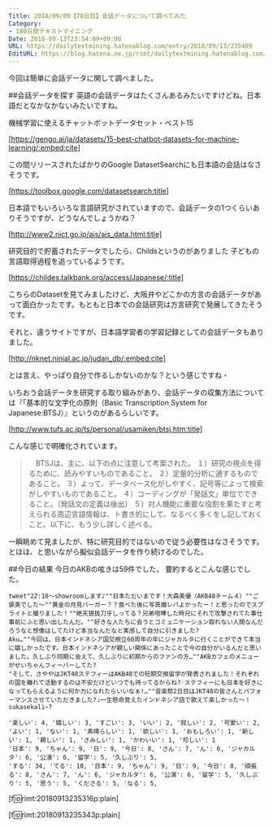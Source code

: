 ```yaml
---
Title: 2018/09/09【78日目】会話データについて調べてみた
Category:
- 180日間テキストマイニング
Date: 2018-09-13T23:54:09+09:00
URL: https://dailytextmining.hatenablog.com/entry/2018/09/13/235409
EditURL: https://blog.hatena.ne.jp/rimt/dailytextmining.hatenablog.com/atom/entry/10257846132629602286
---
```


今回は簡単に会話データに関して調べました。

##会話データを探す
英語の会話データはたくさんあるみたいですけどね。日本語だとなかなかないみたいですね。

機械学習に使えるチャットボットデータセット・ベスト15


[https://gengo.ai/ja/datasets/15-best-chatbot-datasets-for-machine-learning/:embed:cite]



この間リリースされたばかりのGoogle DatasetSearchにも日本語の会話はなさそうです。


[https://toolbox.google.com/datasetsearch:title]



日本語でもいろいろな言語研究がされていますので、会話データの1つくらいありそうですが、どうなんでしょうかね？


[http://www2.nict.go.jp/ais/ais_data.html:title]



研究目的で貯蓄されたデータでしたら、Childsというのがありました
子どもの言語取得過程を追っているようです。


[https://childes.talkbank.org/access/Japanese/:title]



こちらのDatasetを見てみましたけど、大阪弁やどこかの方言の会話データがあって面白かったです。もともと日本での会話研究は方言研究で発展してきたそうです。

それと、違うサイトですが、日本語学習者の学習記録としての会話データもありました。


[http://nknet.ninjal.ac.jp/judan_db/:embed:cite]




とは言え、やっぱり自分で作るしかないのかな？という感じですね・

いちおう会話データを研究する取り組みがあり、会話データの収集方法については『「基本的な文字化の原則（Basic Transcription System for Japanese:BTSJ）』というのがあるらしいです。



[http://www.tufs.ac.jp/ts/personal/usamiken/btsj.htm:title]



こんな感じで明確化されています。
>　BTSJは、主に、以下の点に注意して考案された。
１）研究の視点を得るために、読みやすいものであること。
２）定量的分析に適するものであること。
３）よって、データベース化がしやすく、記号等によって検索がしやすいものであること。
４）コーディングが「発話文」単位でできること。（発話文の定義は後出）
５）対人機能に重要な役割を果たすと考えられる周辺言語情報は、ト書き的にして、なるべく多くをし記しておくこと。以下に、もう少し詳しく述べる。

一瞬眺めて見ましたが、特に研究目的ではないので従う必要性はなさそうです。
とほほ、と思いながら擬似会話データを作り続けるのでした。

##今日の結果
今日のAKBの呟きは59件でした。
要約するとこんな感じでした。
```
tweet"22:10〜showroomします♪""日本ただいまです！大森美優（AKB48チーム４）""ご褒美でした〜""黄金の月見バーガー？？食べた後に写真撮レバよかったー！と思ったのでスプライトと撮りました！""絶天狼抜刀牙しってる？兄弟喧嘩した時兄にそれで攻撃されてた事仕事前にふと思い出したんだ。""好きな人たちに会うとコミュニケーション取れない人間なんだろうなと想像はしてたけど本当なんだなと実感して自分に引きました?
Aku…""今回は、日本インドネシア国交樹立60周年の年にジャカルタに行くことができて本当に嬉しかったです。日本インドネシアが親しい関係にあったことで今の自分がいるんだと思いました。久しぶり同期に会えて、久しぶりに初期からのファンの方…""AKBカフェのメニューがせいちゃんフィーバーしてた?
"そして、さややはJKT48ステフィーはAKB48での短期交換留学が発表されました！それぞれの国を離れて活動するのは不安だけどいつでも待ってるからね?♡ステフィーにも日本を好きになってもらえるように何か力になれたらいいなぁ!…""音楽祭2日目はJKT48の皆さんとパフォーマンスさせていただきました?♩一生懸命覚えたインドネシア語で歌えて楽しかった〜！sukasekali~?
```
```
'楽しい': 4, '嬉しい': 3, 'すごい': 3, 'いい': 2, '寂しい': 2, '可愛い': 2, 'よい': 1, 'ない': 1, '素晴らしい': 1, '欲しい': 1, 'おもしろい': 1, '新しい': 1, '親しい': 1, 'さみしい': 1, 'かわいい': 1, '珍しい': 1
'日本': 9, 'ちゃん': 9, '日': 9, '今日': 8, 'さん': 7, 'ん': 6, 'ジャカルタ': 6, '公演': 6, '留学': 5, '久しぶり': 5,
'する': 34, 'てる': 10, '日本': 9, 'ちゃん': 9, '日': 9, '今日': 8, '頑張る': 8, 'さん': 7, 'ん': 6, 'ジャカルタ': 6, '公演': 6, '留学': 5, '久しぶり': 5, '思う': 5, 'くださる': 5, 'なる': 5, 
```

[f:id:rimt:20180913235316p:plain]

[f:id:rimt:20180913235343p:plain]

